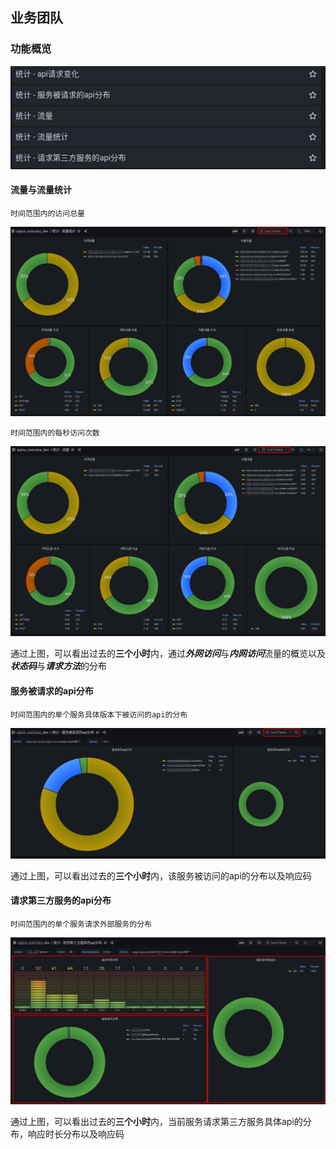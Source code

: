 ## 业务团队

### 功能概览
<p align="center">
   <img src="overview.png">
</p>

#### 流量与流量统计
    时间范围内的访问总量
<p align="center">
   <img src="flow_quantity.png">
</p>
    
    时间范围内的每秒访问次数
<p align="center">
   <img src="flow_rate.png">
</p>

通过上图，可以看出过去的**三个小时**内，通过***外网访问***与***内网访问***流量的概览以及***状态码***与***请求方法***的分布

#### 服务被请求的api分布
    时间范围内的单个服务具体版本下被访问的api的分布
<p align="center">
   <img src="requested_api.png">
</p>

通过上图，可以看出过去的**三个小时**内，该服务被访问的api的分布以及响应码

#### 请求第三方服务的api分布
    时间范围内的单个服务请求外部服务的分布
<p align="center">
   <img src="request_api.png">
</p>

通过上图，可以看出过去的**三个小时**内，当前服务请求第三方服务具体api的分布，响应时长分布以及响应码
